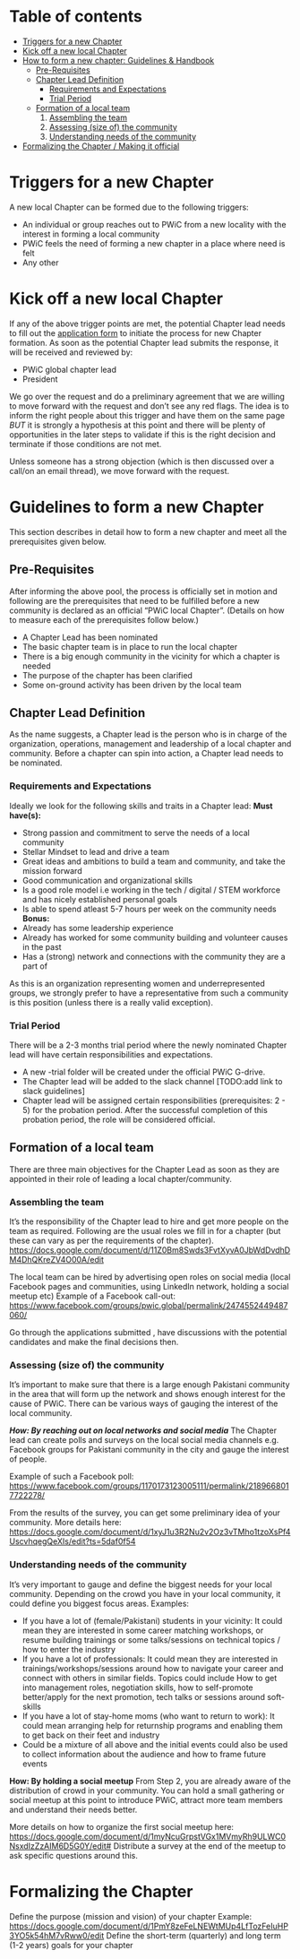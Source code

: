Table of contents
=================

<!--ts-->
   * [Triggers for a new Chapter](#triggers-for-a-new-chapter)
   * [Kick off a new local Chapter](#kick-off-a-new-local-chapter)
   * [How to form a new chapter: Guidelines & Handbook](#guidelines-to-form-a-new-chapter)
      * [Pre-Requisites](#pre-requisites)
      * [Chapter Lead Definition](#chapter-lead-definition)
        * [Requirements and Expectations](#requirements-and-expectations)
        * [Trial Period](#trial-period)
      * [Formation of a local team](#formation-of-a-local-team)
        1. [Assembling the team](#assembling-the-team)
        2. [Assessing (size of) the community](#assessing-size-of-the-community)
        3. [Understanding needs of the community](#understanding-needs-of-the-community)
   * [Formalizing the Chapter / Making it official](#formalizing-the-chapter)
<!--te-->

Triggers for a new Chapter
==========================

A new local Chapter can be formed due to the following triggers:
* An individual or group reaches out to PWiC from a new locality with the interest in forming a local community 
* PWiC feels the need of forming a new chapter in a place where need is felt 
* Any other

Kick off a new local Chapter
============================
If any of the above trigger points are met, the potential Chapter lead needs to fill out the [application form](https://forms.gle/Zusq1BXwGV6gUXT77) to initiate the process for new Chapter formation. As soon as the potential Chapter lead submits the response, it will be received and reviewed by:
* PWiC global chapter lead
* President 

We go over the request and do a preliminary agreement that we are willing to move forward with the request and don’t see any red flags. The idea is to inform the right people about this trigger and have them on the same page *BUT* it is strongly a hypothesis at this point and there will be plenty of opportunities in the later steps to validate if this is the right decision and terminate if those conditions are not met. 

Unless someone has a strong objection (which is then discussed over a call/on an email thread), we move forward with the request.

Guidelines to form a new Chapter
================================
This section describes in detail how to form a new chapter and meet all the prerequisites given below.

Pre-Requisites
--------------
After informing the above pool, the process is officially set in motion and following are the prerequisites that need to be fulfilled before a new community is declared as an official “PWiC local Chapter”. (Details on how to measure each of the prerequisites follow below.)
* A Chapter Lead has been nominated 
* The basic chapter team is in place to run the local chapter
* There is a big enough community in the vicinity for which a chapter is needed 
* The purpose of the chapter has been clarified 
* Some on-ground activity has been driven by the local team 


Chapter Lead Definition
-----------------------
As the name suggests, a Chapter lead is the person who is in charge of the organization, operations, management and leadership of a local chapter and community. Before a chapter can spin into action, a Chapter lead needs to be nominated. 
### Requirements and Expectations
Ideally we look for the following skills and traits in a Chapter lead:
**Must have(s):**
* Strong passion and commitment to serve the needs of a local community 
* Stellar Mindset to lead and drive a team 
* Great ideas and ambitions to build a team and community, and take the mission forward
* Good communication and organizational skills 
* Is a good role model i.e working in the tech / digital / STEM workforce and has nicely established personal goals
* Is able to spend atleast 5-7 hours per week on the community needs
**Bonus:**
* Already has some leadership experience
* Already has worked for some community building and volunteer causes in the past
* Has a (strong) network and connections with the community they are a part of 

As this is an organization representing women and underrepresented groups, we strongly prefer to have a representative from such a community is this position (unless there is a really valid exception). 


### Trial Period
There will be a 2-3 months trial period where the newly nominated Chapter lead will have certain responsibilities and expectations. 
* A new <chapter-name>-trial folder will be created under the official PWiC G-drive. 
* The Chapter lead will be added to the slack channel [TODO:add link to slack guidelines]
* Chapter lead will be assigned certain responsibilities (prerequisites: 2 - 5) for the probation period.
After the successful completion of this probation period, the role will be considered official. 

Formation of a local team 
-------------------------
There are three main objectives for the Chapter Lead as soon as they are appointed in their role of leading a local chapter/community.

### Assembling the team
It’s the responsibility of the Chapter lead to hire and get more people on the team as required. Following are the usual roles we fill in for a chapter (but these can vary as per the requirements of the chapter). 
https://docs.google.com/document/d/11Z0Bm8Swds3FvtXyvA0JbWdDvdhDM4DhQKreZV4O00A/edit

The local team can be hired by advertising open roles on social media (local Facebook pages and communities, using LinkedIn network, holding a social meetup etc)
Example of a Facebook call-out: https://www.facebook.com/groups/pwic.global/permalink/2474552449487060/

Go through the applications submitted , have discussions with the potential candidates and make the final decisions then.

### Assessing (size of) the community 
It’s important to make sure that there is a large enough Pakistani community in the area that will form up the network and shows enough interest for the cause of PWiC. 
There can be various ways of gauging the interest of the local community.

***How: By reaching out on local networks and social media***
The Chapter lead can create polls and surveys on the local social media channels e.g. Facebook groups for Pakistani community in the city and gauge the interest of people. 

Example of such a Facebook poll: 
https://www.facebook.com/groups/1170173123005111/permalink/2189668017722278/

From the results of the survey, you can get some preliminary idea of your community.
More details here: https://docs.google.com/document/d/1xyJ1u3R2Nu2v2Oz3vTMho1tzoXsPf4UscvhqegQeXIs/edit?ts=5daf0f54

### Understanding needs of the community
It’s very important to gauge and define the biggest needs for your local community. Depending on the crowd you have in your local community, it could define you biggest focus areas. Examples:
* If you have a lot of (female/Pakistani) students in your vicinity: It could mean they are interested in some career matching workshops, or resume building trainings or some talks/sessions on technical topics / how to enter the industry 
* If you have a lot of professionals: It could mean they are interested in trainings/workshops/sessions around how to navigate your career and connect with others in similar fields. Topics could include How to get into management roles, negotiation skills, how to self-promote better/apply for the next promotion, tech talks or sessions around soft-skills
* If you have a lot of stay-home moms (who want to return to work): It could mean arranging help for returnship programs and enabling them to get back on their feet and industry 
* Could be a mixture of all above and the initial events could also be used to collect information about the audience and how to frame future events

**How: By holding a social meetup**
From Step 2, you are already aware of the distribution of crowd in your community. You can hold a small gathering or social meetup at this point to introduce PWiC, attract more team members and understand their needs better. 

More details on how to organize the first social meetup here: https://docs.google.com/document/d/1myNcuGrpstVGx1MVmyRh9ULWC0NsxdIzZzAIM6D5G0Y/edit#
Distribute a survey at the end of the meetup to ask specific questions around this.

Formalizing the Chapter
=======================
Define the purpose (mission and vision) of your chapter
Example: https://docs.google.com/document/d/1PmY8zeFeLNEWtMUp4LfTozFeIuHP3YO5k54hM7vRww0/edit
Define the short-term (quarterly) and long term (1-2 years) goals for your chapter
